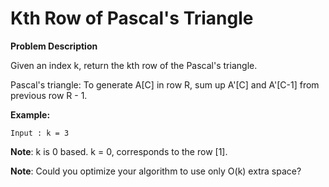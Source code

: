 # Kth Row of Pascal's Triangle
**Problem Description**

Given an index k, return the kth row of the Pascal's triangle.

Pascal's triangle: To generate A[C] in row R, sum up A'[C] and A'[C-1] from previous row R - 1.

**Example:**

```
Input : k = 3
```

**Note**: k is 0 based. k = 0, corresponds to the row [1].

**Note**: Could you optimize your algorithm to use only O(k) extra space?
